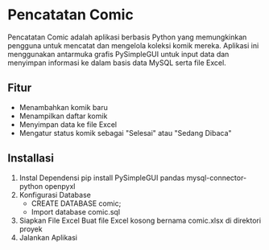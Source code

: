 # Pencatatan Comic
Pencatatan Comic adalah aplikasi berbasis Python yang memungkinkan pengguna untuk mencatat dan mengelola koleksi komik mereka. Aplikasi ini menggunakan antarmuka grafis PySimpleGUI untuk input data dan menyimpan informasi ke dalam basis data MySQL serta file Excel.

## Fitur
- Menambahkan komik baru
- Menampilkan daftar komik
- Menyimpan data ke file Excel
- Mengatur status komik sebagai "Selesai" atau "Sedang Dibaca"

## Installasi
1. Instal Dependensi
    pip install PySimpleGUI pandas mysql-connector-python openpyxl
2. Konfigurasi Database
    - CREATE DATABASE comic;
    - Import database comic.sql
3. Siapkan File Excel
    Buat file Excel kosong bernama comic.xlsx di direktori proyek
4. Jalankan Aplikasi


